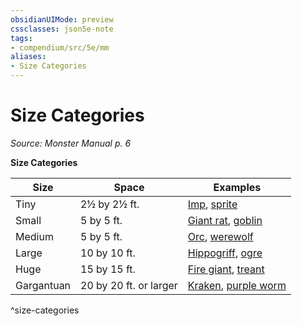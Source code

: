 ```yaml
---
obsidianUIMode: preview
cssclasses: json5e-note
tags:
- compendium/src/5e/mm
aliases:
- Size Categories
---
```

# Size Categories
*Source: Monster Manual p. 6* 

**Size Categories**

| Size | Space | Examples |
|------|-------|----------|
| Tiny | 2½ by 2½ ft. | [Imp](/3-Mechanics/CLI/bestiary/fiend/imp-xmm.md), [sprite](/3-Mechanics/CLI/bestiary/fey/sprite-xmm.md) |
| Small | 5 by 5 ft. | [Giant rat](/3-Mechanics/CLI/bestiary/beast/giant-rat-xmm.md), [goblin](/3-Mechanics/CLI/bestiary/fey/goblin-warrior-xmm.md) |
| Medium | 5 by 5 ft. | [Orc](/3-Mechanics/CLI/bestiary/humanoid/tough-xmm.md), [werewolf](/3-Mechanics/CLI/bestiary/monstrosity/werewolf-xmm.md) |
| Large | 10 by 10 ft. | [Hippogriff](/3-Mechanics/CLI/bestiary/monstrosity/hippogriff-xmm.md), [ogre](/3-Mechanics/CLI/bestiary/giant/ogre-xmm.md) |
| Huge | 15 by 15 ft. | [Fire giant](/3-Mechanics/CLI/bestiary/giant/fire-giant-xmm.md), [treant](/3-Mechanics/CLI/bestiary/plant/treant-xmm.md) |
| Gargantuan | 20 by 20 ft. or larger | [Kraken](/3-Mechanics/CLI/bestiary/monstrosity/kraken-xmm.md), [purple worm](/3-Mechanics/CLI/bestiary/monstrosity/purple-worm-xmm.md) |
^size-categories